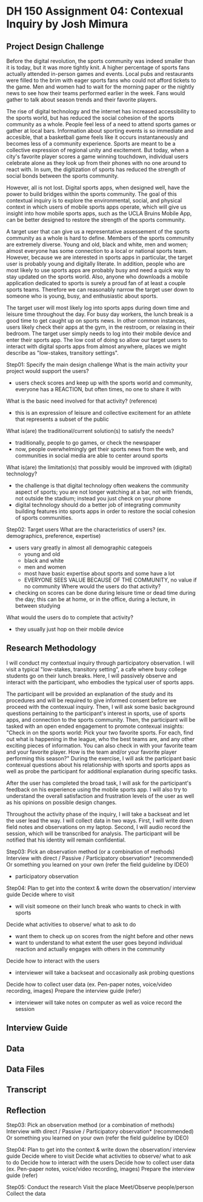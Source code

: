 
# DH 150 Assignment 04: Contexual Inquiry by Josh Mimura

## Project Design Challenge

Before the digital revolution, the sports community was indeed smaller than it is today, but it was more tightly knit. A higher percentage of sports fans actually attended in-person games and events. Local pubs and restaurants were filled to the brim with eager sports fans who could not afford tickets to the game. Men and women had to wait for the morning paper or the nightly news to see how their teams performed earlier in the week. Fans would gather to talk about season trends and their favorite players. 

The rise of digital technology and the internet has increased accessibility to the sports world, but has reduced the social cohesion of the sports community as a whole. People feel less of a need to attend sports games or gather at local bars. Information about sporting events is so immediate and accesible, that a basketball game feels like it occurs instantaneously and becomes less of a community experience. Sports are meant to be a collective expression of regional unity and excitement.
But today, when a city's favorite player scores a game winning touchdown, individual users celebrate alone as they look up from their phones with no one around to react with. In sum, the digitization of sports has reduced the strength of social bonds between the sports community.  

However, all is not lost. Digital sports apps, when designed well, have the power to build bridges within the sports community. The goal of this contextual inquiry is to explore the environmental, social, and physical context in which users of mobile sports apps operate, which will give us insight into how mobile sports apps, such as the UCLA Bruins Mobile App, can be better designed to restore the strength of the sports community.  

A target user that can give us a representative assessement of the sports community as a whole is hard to define. Members of the sports community are extremely diverse. Young and old, black and white, men and women; almost everyone has some connection to a local or national sports team. However, because we are interested in sports apps in particular, the target user is probably young and digitally literate. In addition, people who are most likely to use sports apps are probably busy and need a quick way to stay updated on the sports world. Also, anyone who downloads a mobile application dedicated to sports is surely a proud fan of at least a couple sports teams. Therefore we can reasonably narrow the target user down to someone who is young, busy, and enthusiastic about sports. 

The target user will most likely log into sports apps during down time and leisure time throughout the day. For busy day workers, the lunch break is a good time to get caught up on sports news. In other common instances, users likely check their apps at the gym, in the restroom, or relaxing in their bedroom. The target user simply needs to log into their mobile device and enter their sports app. The low cost of doing so allow our target users to interact with digital sports apps from almost anywhere, places we might describe as "low-stakes, transitory settings".






Step01: Specify the main design challenge 
What is the main activity your project would support the users?
- users check scores and keep up with the sports world and community, everyone has a REACTION, but often times, no one to share it with

What is the basic need involved for that activity? (reference)
- this is an expression of leisure and collective excitement for an athlete that represents a subset of the public

What is(are) the traditional/current solution(s) to satisfy the needs?
- traditionally, people to go games, or check the newspaper
- now, people overwhelmingly get their sports news from the web, and communities in social media are able to center around sports

What is(are) the limitation(s) that possibly would be improved with (digital) technology?
- the challenge is that digital technology often weakens the community aspect of sports; you are not longer watching at a bar, not with friends, not outside the stadium; instead you just check on your phone 
- digital technology should do a better job of integrating community building features into sports apps in order to restore the social cohesion of sports communities.

Step02: Target users 
What are the characteristics of users? (ex. demographics, preference, expertise) 
- users vary greatly in almost all demographic categoeis
  - young and old
  - black and white
  - men and women
  - most have basic expertise about sports and some have a lot
  - EVERYONE SEES VALUE BECAUSE OF THE COMMUNITY, no value if no community
Where would the users do that activity?
- checking on scores can be done during leisure time or dead time during the day; this can be at home, or in the office, during a lecture, in between studying

What would the users do to complete that activity? 
- they usually just hop on their mobile device



## Research Methodology

I will conduct my contextual inquiry through participatory observation. I will visit a typical "low-stakes, transitory setting", a cafe where busy college students go on their lunch breaks. Here, I will passively observe and interact with the participant, who embodies the typical user of sports apps. 

The participant will be provided an explanation of the study and its procedures and will be required to give informed consent before we proceed with the contexual inquiry. Then, I will ask some basic background questions pertaining to the participant's interest in sports, use of sports apps, and connection to the sports community. Then, the participant will be tasked with an open ended engagement to promote contexual insights: "Check in on the sports world: Pick your two favorite sports. For each, find out what is happening in the league, who the best teams are, and any other exciting pieces of information. You can also check in with your favorite team and your favorite player. How is the team and/or your favorite player performing this season?" During the exercise, I will ask the participant basic contexual questions about his relationship with sports and sports apps as well as probe the participant for additional explanation during specific tasks. 

After the user has completed the broad task, I will ask for the participant's feedback on his experience using the mobile sports app. I will also try to understand the overall satisfaction and frustration levels of the user as well as his opinions on possible design changes. 

Throughout the activity phase of the inquiry, I will take a backseat and let the user lead the way. I will collect data in two ways. First, I will write down field notes and observations on my laptop. Second, I will audio record the session, which will be transcribed for analysis. The participant will be notified that his identity will remain confidential. 




Step03: Pick an observation method (or a combination of methods) 
Interview with direct / Passive / Participatory observation* (recommended)
Or something you learned on your own (refer the field guideline by IDEO)

- participatory observation

Step04: Plan to get into the context & write down the observation/ interview guide 
Decide where to visit

- will visit someone on their lunch break who wants to check in with sports

Decide what activities to observe/ what to ask to do

- want them to check up on scores from the night before and other news
- want to understand to what extent the user goes beyond individual reaction and actually engages with others in the community


Decide how to interact with the users 
- interviewer will take a backseat and occasionally ask probing questions 

Decide how to collect user data (ex. Pen-paper notes, voice/video recording, images)
Prepare the interview guide (refer)
- interviewer will take notes on computer as well as voice record the session 

## Interview Guide

## Data

## Data Files

## Transcript

## Reflection


Step03: Pick an observation method (or a combination of methods) 
Interview with direct / Passive / Participatory observation* (recommended)
Or something you learned on your own (refer the field guideline by IDEO)

Step04: Plan to get into the context & write down the observation/ interview guide 
Decide where to visit
Decide what activities to observe/ what to ask to do
Decide how to interact with the users 
Decide how to collect user data (ex. Pen-paper notes, voice/video recording, images)
Prepare the interview guide (refer)

Step05: Conduct the research
Visit the place
Meet/Observe people/person
Collect the data
